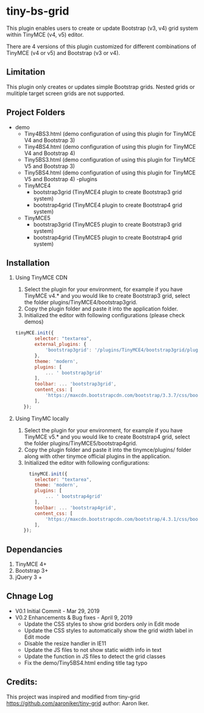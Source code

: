 # tiny-bs-grid 
This plugin enables users to create or update Bootstrap (v3, v4) grid system within TinyMCE (v4, v5) editor. 

There are 4 versions of this plugin customized for different combinations of TinyMCE (v4 or v5) and Bootstrap (v3 or v4).

## Limitation
This plugin only creates or updates simple Bootstrap grids. Nested grids or mulitiple target screen grids are not supported. 

## Project Folders
- demo
    - Tiny4BS3.html (demo configuration of using this plugin for TinyMCE V4 and Bootstrap 3)
    - Tiny4BS4.html (demo configuration of using this plugin for TinyMCE V4 and Bootstrap 4)
    - Tiny5BS3.html (demo configuration of using this plugin for TinyMCE V5 and Bootstrap 3)
    - Tiny5BS4.html (demo configuration of using this plugin for TinyMCE V5 and Bootstrap 4)
-plugins
    - TinyMCE4
        - bootstrap3grid (TinyMCE4 plugin to create Bootstrap3 grid system)
        - bootstrap4grid (TinyMCE4 plugin to create Bootstrap4 grid system)
    - TinyMCE5
        - bootstrap3grid (TinyMCE5 plugin to create Bootstrap3 grid system)
        - bootstrap4grid (TinyMCE5 plugin to create Bootstrap4 grid system)

## Installation
1. Using TinyMCE CDN
    1. Select the plugin for your environment, for example if you have TinyMCE v4.* and you would like to create Bootstrap3 grid, select the folder plugins/TinyMCE4/bootstrap3grid.
    2. Copy the plugin folder and paste it into the application folder.
    3. Initialized the editor with following configurations (please check demos)
    
    
     ```javascript
     tinyMCE.init({
            selector: "textarea",
            external_plugins: {
                'bootstrap3grid': '/plugins/TinyMCE4/bootstrap3grid/plugin.min.js' //local path to plugin.min.js file
            },
            theme: 'modern',
            plugins: [
                ... ' bootstrap3grid'
            ],
            toolbar: ... 'bootstrap3grid',
            content_css: [
                'https://maxcdn.bootstrapcdn.com/bootstrap/3.3.7/css/bootstrap.min.css' 
            ],
        });
     ```
2. Using TinyMC locally
    1. Select the plugin for your environment, for example if you have TinyMCE v5.* and you would like to create Bootstrap4 grid, select the folder plugins/TinyMCE5/bootstrap4grid.
    2. Copy the plugin folder and paste it into the tinymce/plugins/ folder along with other tinymce official plugins in the application.
    3. Initialized the editor with following configurations:
    
    
     ```javascript
          tinyMCE.init({
            selector: "textarea",
            theme: 'modern',
            plugins: [
                ... ' bootstrap4grid'
            ],
            toolbar: ... 'bootstrap4grid',
            content_css: [
                'https://maxcdn.bootstrapcdn.com/bootstrap/4.3.1/css/bootstrap.min.css' 
            ],
        });
     ```
## Dependancies
1. TinyMCE 4+
2. Bootstrap 3+
3. jQuery 3 +

## Chnage Log
- V0.1 Initial Commit - Mar 29, 2019
- V0.2 Enhancements & Bug fixes - April 9, 2019
    - Update the CSS styles to show grid borders only in Edit mode
    - Update the CSS styles to automatically show the grid width label in Edit mode
    - Disable the resize handler in IE11
    - Update the JS files to not show static width info in text
    - Update the function in JS files to detect the grid classes
    - Fix the demo/Tiny5BS4.html ending title tag typo

## Credits:
This project was inspired and modified from tiny-grid https://github.com/aaroniker/tiny-grid author: Aaron Iker.
